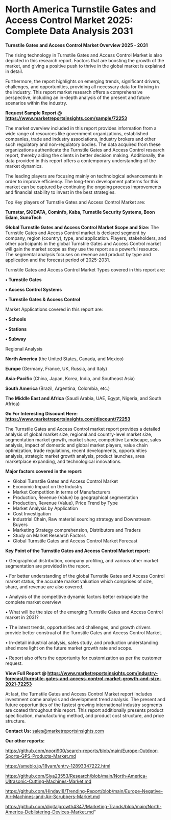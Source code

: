 # North America Turnstile Gates and Access Control Market 2025: Complete Data Analysis 2031

<Strong> Turnstile Gates and Access Control Market Overview 2025 - 2031</strong>

The rising technology in Turnstile Gates and Access Control Market is also depicted in this research report. Factors that are boosting the growth of the market, and giving a positive push to thrive in the global market is explained in detail.

Furthermore, the report highlights on emerging trends, significant drivers, challenges, and opportunities, providing all necessary data for thriving in the industry. This report market research offers a comprehensive perspective, including an in-depth analysis of the present and future scenarios within the industry.

<strong>Request Sample Report @ <a href=https://www.marketreportsinsights.com/sample/72253>https://www.marketreportsinsights.com/sample/72253</a></strong>

The market overview included in this report provides information from a wide range of resources like government organizations, established companies, trade and industry associations, industry brokers and other such regulatory and non-regulatory bodies. The data acquired from these organizations authenticate the Turnstile Gates and Access Control research report, thereby aiding the clients in better decision making. Additionally, the data provided in this report offers a contemporary understanding of the market dynamics.

The leading players are focusing mainly on technological advancements in order to improve efficiency. The long-term development patterns for this market can be captured by continuing the ongoing process improvements and financial stability to invest in the best strategies.

Top Key players of Turnstile Gates and Access Control Market are:

<strong>Turnstar, SKIDATA, Cominfo, Kaba, Turnstile Security Systems, Boon Edam, SunoTech</strong>

<strong><b>Global Turnstile Gates and Access Control Market Scope and Size:</b></strong>
The Turnstile Gates and Access Control market is declared segment by company, region (country), type, and application. Players, stakeholders, and other participants in the global Turnstile Gates and Access Control market will gain the market scope as they use the report as a powerful resource. The segmental analysis focuses on revenue and product by type and application and the forecast period of 2025-2031.

Turnstile Gates and Access Control Market Types covered in this report are:

<strong>• Turnstile Gates

• Access Control Systems

• Turnstile Gates & Access Control</strong>

Market Applications covered in this report are:

<strong>• Schools

• Stations

• Subway</strong> 

Regional Analysis

<strong>North America</strong> (the United States, Canada, and Mexico)

<strong>Europe</strong> (Germany, France, UK, Russia, and Italy)

<strong>Asia-Pacific</strong> (China, Japan, Korea, India, and Southeast Asia)

<strong>South America</strong> (Brazil, Argentina, Colombia, etc.)

<strong>The Middle East and Africa</strong> (Saudi Arabia, UAE, Egypt, Nigeria, and South Africa)

<strong>Go For Interesting Discount Here: <a href=https://www.marketreportsinsights.com/discount/72253>https://www.marketreportsinsights.com/discount/72253</a></strong>

The Turnstile Gates and Access Control market report provides a detailed analysis of global market size, regional and country-level market size, segmentation market growth, market share, competitive Landscape, sales analysis, impact of domestic and global market players, value chain optimization, trade regulations, recent developments, opportunities analysis, strategic market growth analysis, product launches, area marketplace expanding, and technological innovations.

<strong><b>Major factors covered in the report:</b></strong>
<ul>
  <li>Global Turnstile Gates and Access Control Market </li>
  <li>Economic Impact on the Industry</li>
  <li>Market Competition in terms of Manufacturers</li>
  <li>Production, Revenue (Value) by geographical segmentation</li>
  <li>Production, Revenue (Value), Price Trend by Type</li>
  <li>Market Analysis by Application</li>
  <li>Cost Investigation</li>
  <li>Industrial Chain, Raw material sourcing strategy and Downstream Buyers</li>
  <li>Marketing Strategy comprehension, Distributors and Traders</li>
  <li>Study on Market Research Factors</li>
  <li>Global Turnstile Gates and Access Control Market Forecast</li>
</ul>

<strong><b>Key Point of the Turnstile Gates and Access Control Market report:</b></strong>

• Geographical distribution, company profiling, and various other market segmentation are provided in the report.

• For better understanding of the global Turnstile Gates and Access Control market status, the accurate market valuation which comprises of size, share, and revenue are also covered.

• Analysis of the competitive dynamic factors better extrapolate the complete market overview

• What will be the size of the emerging Turnstile Gates and Access Control market in 2031?

• The latest trends, opportunities and challenges, and growth drivers provide better construal of the Turnstile Gates and Access Control Market.

• In-detail industrial analysis, sales study, and production understanding shed more light on the future market growth rate and scope.

• Report also offers the opportunity for customization as per the customer request.

<strong><b>View Full Report @ <a href=https://www.marketreportsinsights.com/industry-forecast/turnstile-gates-and-access-control-market-growth-and-size-2021-72253>https://www.marketreportsinsights.com/industry-forecast/turnstile-gates-and-access-control-market-growth-and-size-2021-72253</a></b></strong>


At last, the Turnstile Gates and Access Control Market report includes investment come analysis and development trend analysis. The present and future opportunities of the fastest growing international industry segments are coated throughout this report. This report additionally presents product specification, manufacturing method, and product cost structure, and price structure.

<strong>Contact Us:</strong>
sales@marketreportsinsights.com

<strong>Our other reports:</strong>

<a href=https://github.com/noori900/search-reports/blob/main/Europe-Outdoor-Sports-GPS-Products-Market.md>https://github.com/noori900/search-reports/blob/main/Europe-Outdoor-Sports-GPS-Products-Market.md</a>

<a href=https://ameblo.jp/18yam/entry-12893347222.html>https://ameblo.jp/18yam/entry-12893347222.html</a>

<a href=https://github.com/Siya23553/Research/blob/main/North-America-Ultrasonic-Cutting-Machines-Market.md>https://github.com/Siya23553/Research/blob/main/North-America-Ultrasonic-Cutting-Machines-Market.md</a>

<a href=https://github.com/Hindavi8/Trending-Report/blob/main/Europe-Negative-Air-Machines-and-Air-Scrubbers-Market.md>https://github.com/Hindavi8/Trending-Report/blob/main/Europe-Negative-Air-Machines-and-Air-Scrubbers-Market.md</a>

<a href=https://github.com/digitalgrowth4347/Marketing-Trands/blob/main/North-America-Deblistering-Devices-Market.md>https://github.com/digitalgrowth4347/Marketing-Trands/blob/main/North-America-Deblistering-Devices-Market.md</a>"
